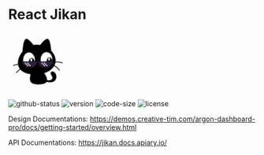 # React Jikan

<img src="https://raw.githubusercontent.com/tronghieu60s/react-jikan/master/public/images/logo.png" width="120" />

![github-status](https://img.shields.io/github/checks-status/tronghieu60s/react-jikan/gh-pages)
![version](https://img.shields.io/github/package-json/v/tronghieu60s/react-jikan)
![code-size](https://img.shields.io/github/languages/code-size/tronghieu60s/react-jikan)
![license](https://img.shields.io/github/license/tronghieu60s/react-jikan)

Design Documentations: https://demos.creative-tim.com/argon-dashboard-pro/docs/getting-started/overview.html

API Documentations: https://jikan.docs.apiary.io/

